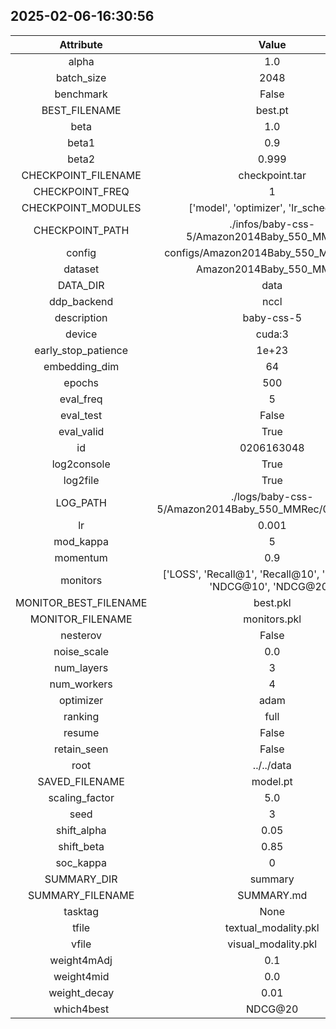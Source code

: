 
## 2025-02-06-16:30:56 


|  Attribute   |   Value   |
| :-------------: | :-----------: |
|  alpha  |   1.0    |
|  batch_size  |   2048    |
|  benchmark  |   False    |
|  BEST_FILENAME  |   best.pt    |
|  beta  |   1.0    |
|  beta1  |   0.9    |
|  beta2  |   0.999    |
|  CHECKPOINT_FILENAME  |   checkpoint.tar    |
|  CHECKPOINT_FREQ  |   1    |
|  CHECKPOINT_MODULES  |   ['model', 'optimizer', 'lr_scheduler']    |
|  CHECKPOINT_PATH  |   ./infos/baby-css-5/Amazon2014Baby_550_MMRec/3    |
|  config  |   configs/Amazon2014Baby_550_MMRec.yaml    |
|  dataset  |   Amazon2014Baby_550_MMRec    |
|  DATA_DIR  |   data    |
|  ddp_backend  |   nccl    |
|  description  |   baby-css-5    |
|  device  |   cuda:3    |
|  early_stop_patience  |   1e+23    |
|  embedding_dim  |   64    |
|  epochs  |   500    |
|  eval_freq  |   5    |
|  eval_test  |   False    |
|  eval_valid  |   True    |
|  id  |   0206163048    |
|  log2console  |   True    |
|  log2file  |   True    |
|  LOG_PATH  |   ./logs/baby-css-5/Amazon2014Baby_550_MMRec/0206163048    |
|  lr  |   0.001    |
|  mod_kappa  |   5    |
|  momentum  |   0.9    |
|  monitors  |   ['LOSS', 'Recall@1', 'Recall@10', 'Recall@20', 'NDCG@10', 'NDCG@20']    |
|  MONITOR_BEST_FILENAME  |   best.pkl    |
|  MONITOR_FILENAME  |   monitors.pkl    |
|  nesterov  |   False    |
|  noise_scale  |   0.0    |
|  num_layers  |   3    |
|  num_workers  |   4    |
|  optimizer  |   adam    |
|  ranking  |   full    |
|  resume  |   False    |
|  retain_seen  |   False    |
|  root  |   ../../data    |
|  SAVED_FILENAME  |   model.pt    |
|  scaling_factor  |   5.0    |
|  seed  |   3    |
|  shift_alpha  |   0.05    |
|  shift_beta  |   0.85    |
|  soc_kappa  |   0    |
|  SUMMARY_DIR  |   summary    |
|  SUMMARY_FILENAME  |   SUMMARY.md    |
|  tasktag  |   None    |
|  tfile  |   textual_modality.pkl    |
|  vfile  |   visual_modality.pkl    |
|  weight4mAdj  |   0.1    |
|  weight4mid  |   0.0    |
|  weight_decay  |   0.01    |
|  which4best  |   NDCG@20    |
